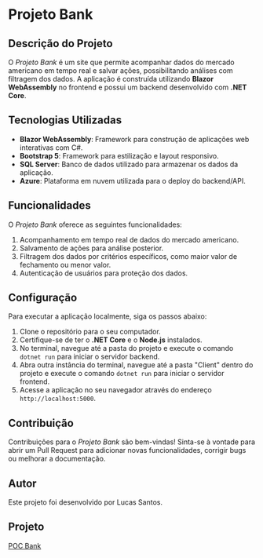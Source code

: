 # Projeto Bank

## Descrição do Projeto

O *Projeto Bank* é um site que permite acompanhar dados do mercado americano em tempo real e salvar ações, possibilitando análises com filtragem dos dados. A aplicação é construída utilizando **Blazor WebAssembly** no frontend e possui um backend desenvolvido com **.NET Core**.

## Tecnologias Utilizadas

- **Blazor WebAssembly**: Framework para construção de aplicações web interativas com C#.
- **Bootstrap 5**: Framework para estilização e layout responsivo.
- **SQL Server**: Banco de dados utilizado para armazenar os dados da aplicação.
- **Azure**: Plataforma em nuvem utilizada para o deploy do backend/API.

## Funcionalidades

O *Projeto Bank* oferece as seguintes funcionalidades:

1. Acompanhamento em tempo real de dados do mercado americano.
2. Salvamento de ações para análise posterior.
3. Filtragem dos dados por critérios específicos, como maior valor de fechamento ou menor valor.
4. Autenticação de usuários para proteção dos dados.

## Configuração

Para executar a aplicação localmente, siga os passos abaixo:

1. Clone o repositório para o seu computador.
2. Certifique-se de ter o **.NET Core** e o **Node.js** instalados.
3. No terminal, navegue até a pasta do projeto e execute o comando `dotnet run` para iniciar o servidor backend.
4. Abra outra instância do terminal, navegue até a pasta "Client" dentro do projeto e execute o comando `dotnet run` para iniciar o servidor frontend.
5. Acesse a aplicação no seu navegador através do endereço `http://localhost:5000`.

## Contribuição

Contribuições para o *Projeto Bank* são bem-vindas! Sinta-se à vontade para abrir um Pull Request para adicionar novas funcionalidades, corrigir bugs ou melhorar a documentação.

## Autor

Este projeto foi desenvolvido por Lucas Santos.

## Projeto

[POC Bank](https://pocbankdep.azurewebsites.net/)
